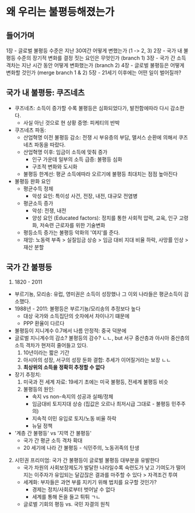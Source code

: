 # 왜 우리는 불평등해졌는가

## 들어가며
       
1장 - 글로벌 불평등 수준은 지난 30여간 어떻게 변했는가 (1 -> 2, 3)
2장 - 국가 내 불평등 수준의 장기적 변화를 결정 짓는 요인은 무엇인가 (branch 1)
3장 - 국가 간 소득 격차는 지난 시간 동안 어떻게 변화했는가 (branch 2)
4장 - 글로벌 불평등은 어떻게 변화할 것인가 (merge branch 1 & 2)
5장 - 21세기 이후에는 어떤 일이 벌어질까?

## 국가 내 불평등: 쿠즈네츠
* 쿠즈네츠: 소득이 증가할 수록 불평등은 심화되었다가, 발전함에따라 다시 감소한다.
    * 사실 아닌 것으로 현 상황 증명: 피케티의 반박
* 쿠즈네츠 파동:
    * 산업혁명 이전 불평등 감소: 전쟁 시 부유층의 부담, 맬서스 순환에 의해서 쿠즈네츠 파동을 따랐다. 
    * 산업혁명 이후: 임금이 소득에 맞춰 증가
        * 인구 가운데 일부의 소득 급증: 불평등 심화
        * 구조적 변화와 도시화
    * 불평등 한계선: 평균 소득에따라 오르기에 불평등 최대치는 점점 높아진다
* 불평등 완화 요인
    * 평균수득 정체
        * 악성 요인: 특이성 사건, 전장, 내전, 대규모 전염병
    * 평균소득 증가
        * 악성: 전쟁, 내전
        * 양성 요인 (Educated factors): 정치를 통한 사회적 압력, 교육, 인구 고령화, 저숙련 근로자를 위한 기술변화
    * 평등소득 증가는 불평등 악화의 '여지'를 준다.
    * 재앙: 노동력 부족 > 실질임금 상승 > 임금 대비 지대 비율 하락, 사망률 인상 > 재산 분할

## 국가 간 불평등
1. 1820 - 2011
* 부르기뇽, 모리송: 유럽, 영미권은 소득이 성장했나 그 이외 나라들은 평균소득이 감소했다. 
* 1988년 - 2011: 불평등은 부르기뇽/모리송의 추정보다 높다
    * 대상 국가와 소득집단의 숫자에서 차이나기 떄문에
    * PPP 환율이 다르다
* 불평등이 지니계수 0.7에서 나름 안정적: 중국 덕분에
* 글로벌 지니계수의 감소? 불평등의 감수? ㄴㄴ, but 서구 중산층과 아시아 중산층의 소득 격차가 현저히 줄어들고 있다.
    1. 10년이라는 짧은 기간
    2. 아시아의 성장, 서구의 성장 둔화 결합: 추세가 이어질거라는 보장 ㄴㄴ
    3. **최상위의 소득을 정확히 추정할 수 없다**
* 장기 추정치:
    1. 미국과 전 세계 자료: 19세기 초에는 미국 불평등, 전세계 불평등 비슷
    2. 불평등의 원인:
        * 속지 vs non-속지의 성공과 실패/정체
        * 임금대비 토지지대 상승 (집값은 오르나 최저시급 그대로 - 불평등 민주주의)
        * 지속적 이민 유입로 토지/노동 비율 하락
        * 뉴딜 정책
* '계층 간 불평등' vs '지역 간 불평등'
    * 국가 간 평균 소득 격차 확대
    * 20 세기에 나라 간 불평등 - 식민주의, 노동귀족의 탄생
2. 시민권 프리미엄: 국가 간 불평등이 글로벌 불평등 대부분을 유발한다
    * 국가 차원의 사회보장제도가 발달한 나라일수록 숙련도가 낮고 기여도가 떨어지는 이주자가 유입되는 달갑잖은 결과를 마주할 수 있다 > 자격조건 투여
    * 세계화: 부자들은 과연 부를 지키기 위해 법치를 요구할 것인가?
        * 경제는 정치/사회로부터 벗어날 수 없다
        * 세계를 통해 돈을 들고 튀튀 ㄱㄴ
    * 글로벌 기회의 평등 vs. 국민 자결의 원칙